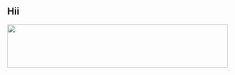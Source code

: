 <h2>Hii</h2>
<img src="https://github.com/Suzzit/Suzzit/assets/61420868/9fce0168-5b45-40d0-99ea-3dbaeb28dfab)" height="100px" width="100%"/>

